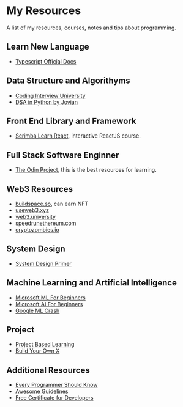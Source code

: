 # My Resources

A list of my resources, courses, notes and tips about programming.

## Learn New Language

- [Typescript Official Docs](https://www.typescriptlang.org/docs/handbook/intro.html)

## Data Structure and Algorithyms

- [Coding Interview University](https://github.com/jwasham/coding-interview-university)
- [DSA in Python by Jovian](https://jovian.ai/learn/data-structures-and-algorithms-in-python)

## Front End Library and Framework

- [Scrimba Learn React](https://scrimba.com/learn/learnreact), interactive ReactJS course.

## Full Stack Software Enginner

- [The Odin Project](https://www.theodinproject.com/), this is the best resources for learning.

## Web3 Resources

- [buildspace.so](buildspace.so), can earn NFT
- [useweb3.xyz](useweb3.xyz)
- [web3.university](http://web3.university)
- [speedrunethereum.com](http://speedrunethereum.com)
- [cryptozombies.io](http://cryptozombies.io)

## System Design

- [System Design Primer](https://github.com/donnemartin/system-design-primer)

## Machine Learning and Artificial Intelligence

- [Microsoft ML For Beginners](https://github.com/microsoft/ML-For-Beginners)
- [Microsoft AI For Beginners](https://github.com/microsoft/ai-for-beginners)
- [Google ML Crash](https://developers.google.com/machine-learning/crash-course/ml-intro)

## Project

- [Project Based Learning](https://github.com/practical-tutorials/project-based-learning)
- [Build Your Own X](https://github.com/codecrafters-io/build-your-own-x)

## Additional Resources

- [Every Programmer Should Know](https://github.com/mtdvio/every-programmer-should-know)
- [Awesome Guidelines](https://github.com/Kristories/awesome-guidelines)
- [Free Certificate for Developers](https://doc.clickup.com/37449590/d/h/13pvvp-184/2d51355888b83d6)
